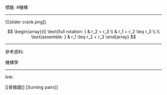 標籤: #機構 

---

![[slider crank.png]]

$$
\begin{array}{l}
	\text{full rotation: } & r_2 < r_3 \\
	& r_1 + r_2 \leq r_3 \\
	\\
	\text{assemble: } & r_1 \leq r_2 + r_3
\end{array}
$$

---

參考資料:

機構學

---

link:

[[骨骼圖]]
[[turning pairs]]
